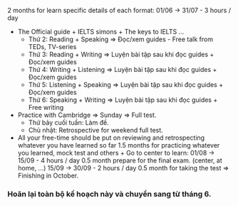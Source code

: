 2 months for learn specific details of each format: 01/06 -> 31/07 - 3 hours / day
- The Official guide + IELTS simons + The keys to IELTS ... 
	- Thứ 2: Reading + Speaking => Đọc/xem guides - Free talk from TEDs, TV-series
	- Thứ 3: Reading + Writing => Luyện bài tập sau khi đọc guides + Đọc/xem guides
	- Thứ 4: Writing + Listening => Luyện bài tập sau khi đọc guides + Đọc/xem guides
	- Thứ 5: Listening + Speaking  => Luyện bài tập sau khi đọc guides + Đọc/xem guides
	- Thứ 6: Speaking + Writing => Luyện bài tập sau khi đọc guides + Free writing
 - Practice with Cambridge => Sunday => Full test. 
	- Thứ bảy cuối tuần: Làm đề. 
	- Chủ nhật: Retrospective for weekend full test.         
- All your free-time should be put on reviewing and retrospecting whatever you have learned so far
1.5 months for practicing whatever you learned, mock test and others + Go to center to learn: 01/08 -> 15/09 - 4 hours / day
0.5 month prepare for the final exam.  (center, at home, ...) 15/09 -> 30/09 - 2 hours / day
0.5 month for taking the test => Finishing in October.
### Hoãn lại toàn bộ kế hoạch này và chuyển sang từ tháng 6. 

